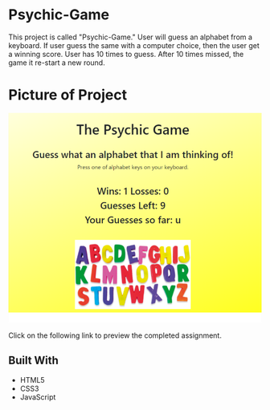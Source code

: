 # Psychic-Game

This project is called "Psychic-Game." User will guess an alphabet from a keyboard. 
If user guess the same with a computer choice, then the user get a winning score.
User has 10 times to guess. After 10 times missed, the game it re-start a new round. 

# Picture of Project
![](assets/images/psychicGame.png)

Click on the following link to preview the completed assignment.  


## Built With

* HTML5
* CSS3
* JavaScript 



